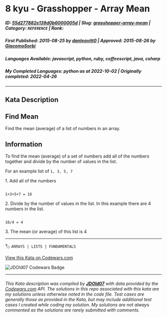 # 8 kyu - Grasshopper - Array Mean

##### **ID**: [55d277882e139d0b6000005d](https://www.codewars.com/kata/55d277882e139d0b6000005d) | **Slug**: [grasshopper-array-mean](https://www.codewars.com/kata/55d277882e139d0b6000005d) | **Category**: `REFERENCE` | **Rank**: <span style="color:white">8 kyu</span>

##### **First Published**: 2015-08-25 ***by*** [danleavitt0](https://www.codewars.com/users/danleavitt0) | **Approved**: 2015-08-26 ***by*** [GiacomoSorbi](https://www.codewars.com/users/GiacomoSorbi)

##### **Languages Available**: javascript, python, ruby, coffeescript, java, csharp

##### **My Completed Languages**: python ***as at*** 2022-10-02 | **Originally completed**: 2022-04-26

---

## Kata Description


## Find Mean



Find the mean (average) of a list of numbers in an array.



## Information



To find the mean (average) of a set of numbers add all of the numbers together and divide by the number of values in the list.



For an example list of `1, 3, 5, 7`



<span>1.</span> Add all of the numbers



```

1+3+5+7 = 16

```



<span>2.</span> Divide by the number of values in the list. In this example there are 4 numbers in the list.



```

16/4 = 4

```



<span>3.</span> The mean (or average) of this list is 4

---


🏷 `ARRAYS | LISTS | FUNDAMENTALS`


[View this Kata on Codewars.com](https://www.codewars.com/kata/55d277882e139d0b6000005d)

![](https://www.codewars.com/users/jdold07/badges/large "JDOld07 Codewars Badge")

---

###### *This Kata description was compiled by [**JDOld07**](https://tpstech.dev) with data provided by the [Codewars.com](https://www.codewars.com) API.  The solutions in this repo associated with this kata are my solutions unless otherwise noted in the code file.  Test cases are generally those as provided in the Kata, but may include additional test cases I created while coding my solution.  My solutions are not always commented as the solutions are rarely submitted with comments.*

